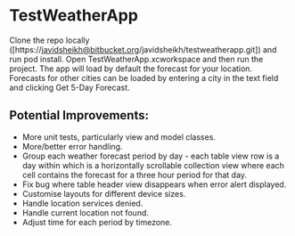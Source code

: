 # TestWeatherApp

Clone the repo locally ([https://javidsheikh@bitbucket.org/javidsheikh/testweatherapp.git]) and run pod install. Open TestWeatherApp.xcworkspace and then run the project.
The app will load by default the forecast for your location.
Forecasts for other cities can be loaded by entering a city in the text field and clicking Get 5-Day Forecast.

## Potential Improvements:
* More unit tests, particularly view and model classes.
* More/better error handling.
* Group each weather forecast period by day - each table view row is a day within which is a horizontally scrollable collection view where each cell contains the forecast for a three hour period for that day.
* Fix bug where table header view disappears when error alert displayed.
* Customise layouts for different device sizes.
* Handle location services denied.
* Handle current location not found.
* Adjust time for each period by timezone.